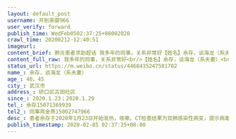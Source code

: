 ```yaml
---
layout: default_post
username: 开到荼靡966
user_verify: forward
publish_time: WedFeb0502:37:25+08002020
crawl_time: 20200212-12:40:51
imageurl: 
content_brief: 肺炎患者求助超话 我多年的同事，关系非常好【姓名】余存，谈海龙（系夫妻）【年龄】40，45【所在城市】武汉市【所在小区、社区】硚口区古田社区【患病时间】2020.1.23；2020.1.29【联系方式】余存15071369939【其他紧急联系人】同事周金燕15002747966【病情描述】患者余存于2020年1月23日 ...全文
content_full_raw: 我多年的同事，关系非常好<br/>【姓名】余存，谈海龙（系夫妻）<br/>【年龄】40，45<br/>【所在城市】武汉市<br/>【所在小区、社区】硚口区古田社区<br/>【患病时间】2020.1.23；2020.1.29<br/>【联系方式】余存15071369939<br/>【其他紧急联系人】同事周金燕15002747966<br/>【病情描述】患者余存于2020年1月23日开始发热，咳嗽，CT检查结果为双肺感染性病变，提示病毒性肺炎。从发病到现在，天天打针治疗，但发烧反反复复。其老公因照顾她也感染，于2020年2月3日检测结果已出来，显示为：新型冠状病毒核酸检测阳性患者。患者余存本人于2月4日检查结果为阳性已确诊感染新冠，目前病人状态极差，呼吸困难，一动就咳，社区一直迟迟协调不到床位，家中还有年迈老人和一个8岁的孩子，恳请大家能提供帮助救救她。急需医院收治！
status_url: https://m.weibo.cn/status/4468435247581702
name_: 余存，谈海龙（系夫妻）
age_: 40，45
city_: 武汉市
address_: 硚口区古田社区
since_: 2020.1.23；2020.1.29
tel_: 余存15071369939
tel2_: 同事周金燕15002747966
desc_: 患者余存于2020年1月23日开始发热，咳嗽，CT检查结果为双肺感染性病变，提示病毒性肺炎。从发病到现在，天天打针治疗，但发烧反反复复。其老公因照顾她也感染，于2020年2月3日检测结果已出来，显示为新型冠状病毒核酸检测阳性患者。患者余存本人于2月4日检查结果为阳性已确诊感染新冠，目前病人状态极差，呼吸困难，一动就咳，社区一直迟迟协调不到床位，家中还有年迈老人和一个8岁的孩子，恳请大家能提供帮助救救她。急需医院收治！
publish_timestamp: 2020-02-05 02:37:25+08:00
---
```

